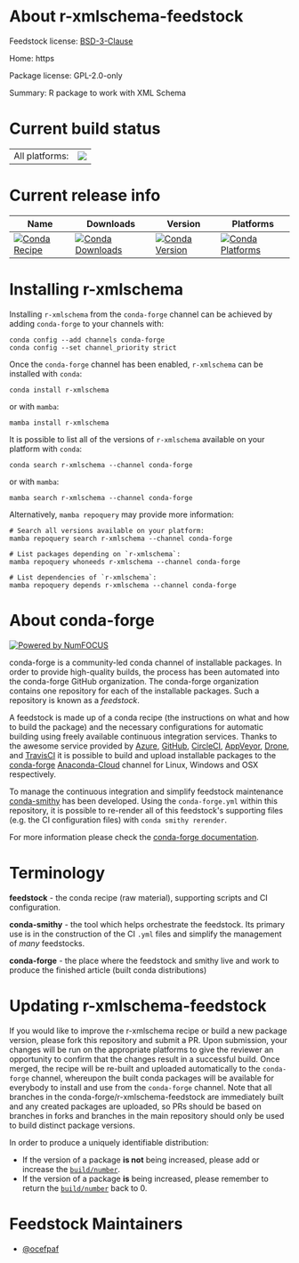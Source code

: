 About r-xmlschema-feedstock
===========================

Feedstock license: [BSD-3-Clause](https://github.com/conda-forge/r-xmlschema-feedstock/blob/main/LICENSE.txt)

Home: https

Package license: GPL-2.0-only

Summary: R package to work with XML Schema

Current build status
====================


<table><tr><td>All platforms:</td>
    <td>
      <a href="https://dev.azure.com/conda-forge/feedstock-builds/_build/latest?definitionId=4292&branchName=main">
        <img src="https://dev.azure.com/conda-forge/feedstock-builds/_apis/build/status/r-xmlschema-feedstock?branchName=main">
      </a>
    </td>
  </tr>
</table>

Current release info
====================

| Name | Downloads | Version | Platforms |
| --- | --- | --- | --- |
| [![Conda Recipe](https://img.shields.io/badge/recipe-r--xmlschema-green.svg)](https://anaconda.org/conda-forge/r-xmlschema) | [![Conda Downloads](https://img.shields.io/conda/dn/conda-forge/r-xmlschema.svg)](https://anaconda.org/conda-forge/r-xmlschema) | [![Conda Version](https://img.shields.io/conda/vn/conda-forge/r-xmlschema.svg)](https://anaconda.org/conda-forge/r-xmlschema) | [![Conda Platforms](https://img.shields.io/conda/pn/conda-forge/r-xmlschema.svg)](https://anaconda.org/conda-forge/r-xmlschema) |

Installing r-xmlschema
======================

Installing `r-xmlschema` from the `conda-forge` channel can be achieved by adding `conda-forge` to your channels with:

```
conda config --add channels conda-forge
conda config --set channel_priority strict
```

Once the `conda-forge` channel has been enabled, `r-xmlschema` can be installed with `conda`:

```
conda install r-xmlschema
```

or with `mamba`:

```
mamba install r-xmlschema
```

It is possible to list all of the versions of `r-xmlschema` available on your platform with `conda`:

```
conda search r-xmlschema --channel conda-forge
```

or with `mamba`:

```
mamba search r-xmlschema --channel conda-forge
```

Alternatively, `mamba repoquery` may provide more information:

```
# Search all versions available on your platform:
mamba repoquery search r-xmlschema --channel conda-forge

# List packages depending on `r-xmlschema`:
mamba repoquery whoneeds r-xmlschema --channel conda-forge

# List dependencies of `r-xmlschema`:
mamba repoquery depends r-xmlschema --channel conda-forge
```


About conda-forge
=================

[![Powered by
NumFOCUS](https://img.shields.io/badge/powered%20by-NumFOCUS-orange.svg?style=flat&colorA=E1523D&colorB=007D8A)](https://numfocus.org)

conda-forge is a community-led conda channel of installable packages.
In order to provide high-quality builds, the process has been automated into the
conda-forge GitHub organization. The conda-forge organization contains one repository
for each of the installable packages. Such a repository is known as a *feedstock*.

A feedstock is made up of a conda recipe (the instructions on what and how to build
the package) and the necessary configurations for automatic building using freely
available continuous integration services. Thanks to the awesome service provided by
[Azure](https://azure.microsoft.com/en-us/services/devops/), [GitHub](https://github.com/),
[CircleCI](https://circleci.com/), [AppVeyor](https://www.appveyor.com/),
[Drone](https://cloud.drone.io/welcome), and [TravisCI](https://travis-ci.com/)
it is possible to build and upload installable packages to the
[conda-forge](https://anaconda.org/conda-forge) [Anaconda-Cloud](https://anaconda.org/)
channel for Linux, Windows and OSX respectively.

To manage the continuous integration and simplify feedstock maintenance
[conda-smithy](https://github.com/conda-forge/conda-smithy) has been developed.
Using the ``conda-forge.yml`` within this repository, it is possible to re-render all of
this feedstock's supporting files (e.g. the CI configuration files) with ``conda smithy rerender``.

For more information please check the [conda-forge documentation](https://conda-forge.org/docs/).

Terminology
===========

**feedstock** - the conda recipe (raw material), supporting scripts and CI configuration.

**conda-smithy** - the tool which helps orchestrate the feedstock.
                   Its primary use is in the construction of the CI ``.yml`` files
                   and simplify the management of *many* feedstocks.

**conda-forge** - the place where the feedstock and smithy live and work to
                  produce the finished article (built conda distributions)


Updating r-xmlschema-feedstock
==============================

If you would like to improve the r-xmlschema recipe or build a new
package version, please fork this repository and submit a PR. Upon submission,
your changes will be run on the appropriate platforms to give the reviewer an
opportunity to confirm that the changes result in a successful build. Once
merged, the recipe will be re-built and uploaded automatically to the
`conda-forge` channel, whereupon the built conda packages will be available for
everybody to install and use from the `conda-forge` channel.
Note that all branches in the conda-forge/r-xmlschema-feedstock are
immediately built and any created packages are uploaded, so PRs should be based
on branches in forks and branches in the main repository should only be used to
build distinct package versions.

In order to produce a uniquely identifiable distribution:
 * If the version of a package **is not** being increased, please add or increase
   the [``build/number``](https://docs.conda.io/projects/conda-build/en/latest/resources/define-metadata.html#build-number-and-string).
 * If the version of a package **is** being increased, please remember to return
   the [``build/number``](https://docs.conda.io/projects/conda-build/en/latest/resources/define-metadata.html#build-number-and-string)
   back to 0.

Feedstock Maintainers
=====================

* [@ocefpaf](https://github.com/ocefpaf/)

